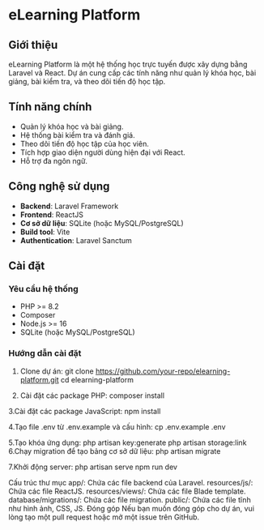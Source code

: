 # eLearning Platform

## Giới thiệu

eLearning Platform là một hệ thống học trực tuyến được xây dựng bằng Laravel và React. Dự án cung cấp các tính năng như quản lý khóa học, bài giảng, bài kiểm tra, và theo dõi tiến độ học tập.

## Tính năng chính

- Quản lý khóa học và bài giảng.
- Hệ thống bài kiểm tra và đánh giá.
- Theo dõi tiến độ học tập của học viên.
- Tích hợp giao diện người dùng hiện đại với React.
- Hỗ trợ đa ngôn ngữ.

## Công nghệ sử dụng

- **Backend**: Laravel Framework
- **Frontend**: ReactJS
- **Cơ sở dữ liệu**: SQLite (hoặc MySQL/PostgreSQL)
- **Build tool**: Vite
- **Authentication**: Laravel Sanctum

## Cài đặt

### Yêu cầu hệ thống

- PHP >= 8.2
- Composer
- Node.js >= 16
- SQLite (hoặc MySQL/PostgreSQL)

### Hướng dẫn cài đặt

1. Clone dự án:
   git clone https://github.com/your-repo/elearning-platform.git
   cd elearning-platform
   
2. Cài đặt các package PHP:
composer install

3.Cài đặt các package JavaScript:
npm install

4.Tạo file .env từ .env.example và cấu hình:
cp .env.example .env

5.Tạo khóa ứng dụng:
php artisan key:generate
php artisan storage:link
6.Chạy migration để tạo bảng cơ sở dữ liệu:
php artisan migrate

7.Khởi động server:
php artisan serve
npm run dev

Cấu trúc thư mục
app/: Chứa các file backend của Laravel.
resources/js/: Chứa các file ReactJS.
resources/views/: Chứa các file Blade template.
database/migrations/: Chứa các file migration.
public/: Chứa các file tĩnh như hình ảnh, CSS, JS.
Đóng góp
Nếu bạn muốn đóng góp cho dự án, vui lòng tạo một pull request hoặc mở một issue trên GitHub.